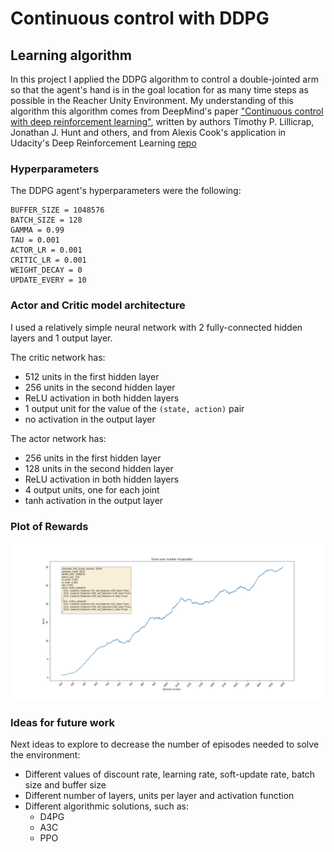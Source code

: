 # Continuous control with DDPG

## Learning algorithm

In this project I applied the DDPG algorithm to control a double-jointed arm so that the agent's hand is in the goal location for as many time steps as possible in the Reacher Unity Environment. My understanding of this algorithm this algorithm comes from DeepMind's paper ["Continuous control with deep reinforcement learning"](https://arxiv.org/pdf/1509.02971.pdf), written by authors Timothy P. Lillicrap, Jonathan J. Hunt and others, and from Alexis Cook's application in Udacity's Deep Reinforcement Learning [repo](https://github.com/udacity/deep-reinforcement-learning/tree/master/ddpg-bipedal)

### Hyperparameters
The DDPG agent's hyperparameters were the following:
```
BUFFER_SIZE = 1048576
BATCH_SIZE = 128
GAMMA = 0.99
TAU = 0.001
ACTOR_LR = 0.001
CRITIC_LR = 0.001
WEIGHT_DECAY = 0
UPDATE_EVERY = 10
```

### Actor and Critic model architecture
I used a relatively simple neural network with 2 fully-connected hidden layers and 1 output layer.

The critic network has:

- 512 units in the first hidden layer
- 256 units in the second hidden layer
- ReLU activation in both hidden layers
- 1 output unit for the value of the `(state, action)` pair
- no activation in the output layer

The actor network has:

- 256 units in the first hidden layer
- 128 units in the second hidden layer
- ReLU activation in both hidden layers
- 4 output units, one for each joint
- tanh activation in the output layer

### Plot of Rewards
![Plot_of_Rewards](good_enough_scores_over_episodes.png)

### Ideas for future work
Next ideas to explore to decrease the number of episodes needed to solve the environment:
- Different values of discount rate, learning rate, soft-update rate, batch size and buffer size
- Different number of layers, units per layer and activation function
- Different algorithmic solutions, such as:
    - D4PG
    - A3C
    - PPO